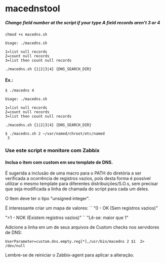 # macednstool
##### Change field number at the script if your type A field records aren't 3 or 4
```
chmod +x macedns.sh
```
```
Usage: ./macedns.sh

1=list null records
2=count null records
3=list then count null records

./macedns.sh {1|2|3|4} {DNS_SEARCH_DIR}
```

#### Ex.:
```
$ ./macedns 4

Usage: ./macedns.sh

1=list null records
2=count null records
3=list then count null records

./macedns.sh {1|2|3|4} {DNS_SEARCH_DIR}

$ ./macedns.sh 2 ~/var/named/chroot/etc/named
 3
```

### Use este script e monitore com Zabbix

#### Inclua o item com custom em seu template de DNS.

É sugerida a inclusão de uma macro para o PATH do diretória a ser verificada a ocorrência de registros vazios, pois desta forma é possível utilizar o mesmo template para diferentes distribuíções/S.O.s, sem precisar que seja modificada a linha de chamada do script para cada um deles.

O Item deve ter o tipo "unsigned integer".

É interessante criar um mapa de valores:
``
"0 - OK (Sem registros vazios)"

">1 - NOK (Existem registros vazios)"
``
"Lê-se: maior que 1"

Adicione a linha em um de seus arquivos de Custom checks nos servidores de DNS:
```
UserParameter=custom.dns.empty.reg[*],/usr/bin/macedns 2 $1  2> /dev/null
```
Lembre-se de reiniciar o Zabbix-agent para aplicar a alteração.


